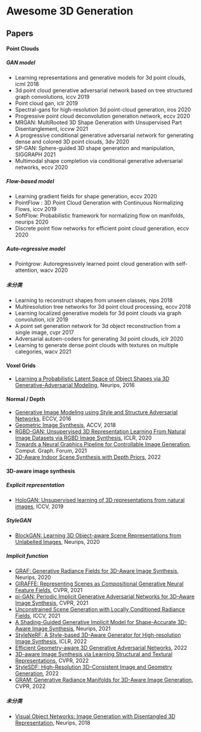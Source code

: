 # Awesome 3D Generation

## Papers

#### Point Clouds

##### GAN model

- Learning representations and generative models for 3d point clouds, icml 2018
- 3d point cloud generative adversarial network based on tree structured graph convolutions, iccv 2019
- Point cloud gan, iclr 2019
- Spectral-gans for high-resolution 3d point-cloud generation, iros 2020
- Progressive point cloud deconvolution generation network, eccv 2020
- MRGAN: MultiRooted 3D Shape Generation with Unsupervised Part Disentanglement, iccvw 2021
- A progressive conditional generative adversarial network for generating dense and colored 3D point clouds, 3dv 2020
- SP-GAN: Sphere-guided 3D shape generation and manipulation, SIGGRAPH 2021
- Multimodal shape completion via conditional generative adversarial networks, eccv 2020

##### Flow-based model

- Learning gradient fields for shape generation, eccv 2020
- PointFlow : 3D Point Cloud Generation with Continuous Normalizing Flows, iccv 2019
- SoftFlow: Probabilistic framework for normalizing flow on manifolds, neurips 2020
- Discrete point flow networks for efficient point cloud generation, eccv 2020

##### Auto-regressive model

- Pointgrow: Autoregressively learned point cloud generation with self-attention, wacv 2020

##### 未分类

- Learning to reconstruct shapes from unseen classes, nips 2018
- Multiresolution tree networks for 3d point cloud processing, eccv 2018
- Learning localized generative models for 3d point clouds via graph convolution, iclr 2019
- A point set generation network for 3d object reconstruction from a single image, cvpr 2017
- Adversarial autoen-coders for generating 3d point clouds, iclr 2020
- Learning to generate dense point clouds with textures on multiple categories, wacv 2021

#### Voxel Grids

- [Learning a Probabilistic Latent Space of Object Shapes via 3D Generative-Adversarial Modeling](https://arxiv.org/abs/1610.07584), Neurips, 2016

#### Normal / Depth
- [Generative Image Modeling using Style and Structure Adversarial Networks](https://arxiv.org/abs/1603.05631), ECCV, 2016
- [Geometric Image Synthesis](https://arxiv.org/abs/1809.04696), ACCV, 2018
- [RGBD-GAN: Unsupervised 3D Representation Learning From Natural Image Datasets via RGBD Image Synthesis](https://arxiv.org/abs/1909.12573), ICLR, 2020
- [Towards a Neural Graphics Pipeline for Controllable Image Generation](https://arxiv.org/abs/2006.10569), Comput. Graph. Forum, 2021
- [3D-Aware Indoor Scene Synthesis with Depth Priors](https://arxiv.org/abs/2202.08553), 2022

#### 3D-aware image synthesis

##### Explicit representation

- [HoloGAN: Unsupervised learning of 3D representations from natural images](https://arxiv.org/abs/1904.01326), ICCV, 2019

##### StyleGAN

- [BlockGAN: Learning 3D Object-aware Scene Representations from Unlabelled Images](https://arxiv.org/abs/2002.08988), Neurips, 2020

##### Implicit function

- [GRAF: Generative Radiance Fields for 3D-Aware Image Synthesis](https://arxiv.org/abs/2007.02442), Neurips, 2020
- [GIRAFFE: Representing Scenes as Compositional Generative Neural Feature Fields](https://arxiv.org/abs/2011.12100), CVPR, 2021
- [pi-GAN: Periodic Implicit Generative Adversarial Networks for 3D-Aware Image Synthesis](https://arxiv.org/abs/2012.00926), CVPR, 2021
- [Unconstrained Scene Generation with Locally Conditioned Radiance Fields](https://arxiv.org/abs/2104.00670), ICCV, 2021
- [A Shading-Guided Generative Implicit Model for Shape-Accurate 3D-Aware Image Synthesis](https://arxiv.org/abs/2110.15678), Neurips, 2021  
- [StyleNeRF: A Style-based 3D-Aware Generator for High-resolution Image Synthesis](https://arxiv.org/abs/2110.08985), ICLR, 2022
- [Efficient Geometry-aware 3D Generative Adversarial Networks](https://arxiv.org/abs/2112.07945), 2022
- [3D-aware Image Synthesis via Learning Structural and Textural Representations](https://arxiv.org/abs/2112.10759), CVPR, 2022
- [StyleSDF: High-Resolution 3D-Consistent Image and Geometry Generation](https://arxiv.org/abs/2112.11427), 2022
- [GRAM: Generative Radiance Manifolds for 3D-Aware Image Generation](https://arxiv.org/abs/2112.08867), CVPR, 2022

##### 未分类

- [Visual Object Networks: Image Generation with Disentangled 3D Representation](https://arxiv.org/abs/1812.02725), Neurips, 2018

